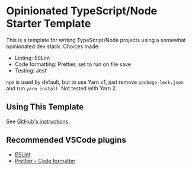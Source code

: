 # Opinionated TypeScript/Node Starter Template

This is a template for writing TypeScript/Node projects using a somewhat opinionated dev stack. Choices made:

- Linting: ESLint
- Code formatting: Prettier, set to run on file save
- Testing: Jest

`npm` is used by default, but to use Yarn v1, just remove `package-lock.json` and run `yarn install`. Not tested with Yarn 2.

## Using This Template

See [GitHub's instructions](https://help.github.com/en/github/creating-cloning-and-archiving-repositories/creating-a-repository-from-a-template).

## Recommended VSCode plugins

- [ESLint](https://marketplace.visualstudio.com/items?itemName=dbaeumer.vscode-eslint)
- [Prettier - Code formatter](https://marketplace.visualstudio.com/items?itemName=esbenp.prettier-vscode)
